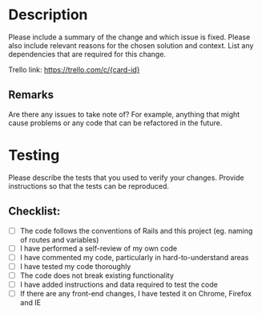 # Description

Please include a summary of the change and which issue is fixed. Please also include relevant reasons for the chosen solution and context. List any dependencies that are required for this change.

Trello link: https://trello.com/c/{card-id}

## Remarks

Are there any issues to take note of? For example, anything that might cause problems or any code that can be refactored in the future.

# Testing

Please describe the tests that you used to verify your changes. Provide instructions so that the tests can be reproduced.

## Checklist:

- [ ] The code follows the conventions of Rails and this project (eg. naming of routes and variables)
- [ ] I have performed a self-review of my own code
- [ ] I have commented my code, particularly in hard-to-understand areas
- [ ] I have tested my code thoroughly
- [ ] The code does not break existing functionality
- [ ] I have added instructions and data required to test the code
- [ ] If there are any front-end changes, I have tested it on Chrome, Firefox and IE
